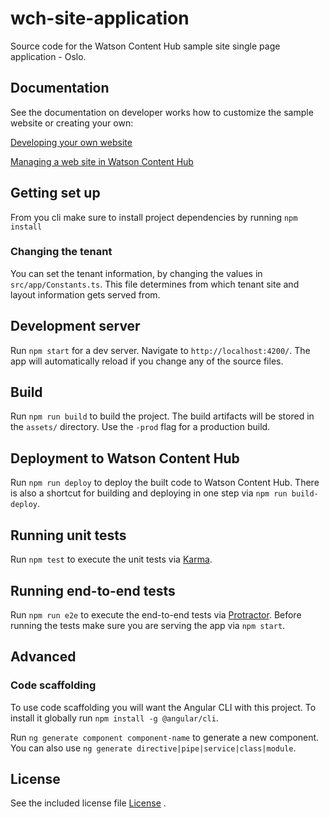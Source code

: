 # wch-site-application
Source code for the Watson Content Hub sample site single page application - Oslo. 

## Documentation

See the documentation on developer works how to customize the sample website or creating your own:

[Developing your own website](http://developer.ibm.com/customer-engagement/docs/developing-your-own-website/)

[Managing a web site in Watson Content Hub](https://www.ibm.com/support/knowledgecenter/SS3UMF/dch/admin/website_admin_std.html)

## Getting set up

From you cli make sure to install project dependencies by running `npm install`

### Changing the tenant

You can set the tenant information, by changing the values in `src/app/Constants.ts`.
This file determines from which tenant site and layout information gets served
from.

## Development server

Run `npm start` for a dev server. Navigate to `http://localhost:4200/`. The app
will automatically reload if you change any of the source files.

## Build

Run `npm run build` to build the project. The build artifacts will be stored in
the `assets/` directory. Use the `-prod` flag for a production build.

## Deployment to Watson Content Hub

Run `npm run deploy` to deploy the built code to Watson Content Hub. There is also a shortcut for building and deploying in one step via `npm run build-deploy`.

## Running unit tests

Run `npm test` to execute the unit tests via [Karma](https://karma-runner.github.io).

## Running end-to-end tests

Run `npm run e2e` to execute the end-to-end tests via [Protractor](http://www.protractortest.org/).
Before running the tests make sure you are serving the app via `npm start`.

## Advanced

### Code scaffolding

To use code scaffolding you will want the Angular CLI with this project. To
install it globally run `npm install -g @angular/cli`.

Run `ng generate component component-name` to generate a new component. You can
also use `ng generate directive|pipe|service|class|module`.

## License

See the included license file [License](LICENSE) .
